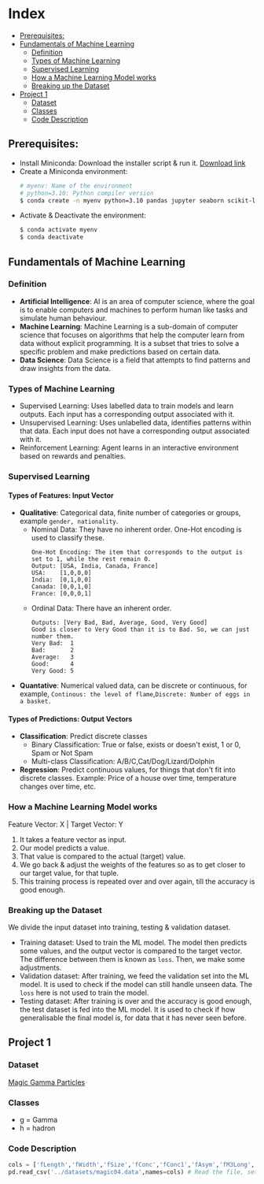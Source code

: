# Index
- [Prerequisites:](#prerequisites)
- [Fundamentals of Machine Learning](#fundamentals-of-machine-learning)
    - [Definition](#definition)
    - [Types of Machine Learning](#types-of-machine-learning)
    - [Supervised Learning](#supervised-learning)
    - [How a Machine Learning Model works](#how-a-machine-learning-model-works)
    - [Breaking up the Dataset](#breaking-up-the-dataset)
- [Project 1](#project-1)
    - [Dataset](#dataset)
    - [Classes](#classes)
    - [Code Description](#code-description)


## Prerequisites:
- Install Miniconda: Download the installer script & run it.
[Download link](https://docs.conda.io/en/latest/miniconda.html)
- Create a Miniconda environment: <br>
    ```bash
    # myenv: Name of the environment
    # python=3.10: Python compiler version
    $ conda create -n myenv python=3.10 pandas jupyter seaborn scikit-learn keras tensorflow
    ```
- Activate & Deactivate the environment:
    ```bash
    $ conda activate myenv
    $ conda deactivate
    ```

## Fundamentals of Machine Learning
### Definition
- **Artificial Intelligence**: AI is an area of computer science, where the goal is to enable computers and machines to perform human like tasks and simulate human behaviour.
- **Machine Learning**: Machine Learning is a sub-domain of computer science that focuses on algorithms that help the computer learn from data without explicit programming. It is a subset that tries to solve a specific problem and make predictions based on certain data.
- **Data Science**: Data Science is a field that attempts to find patterns and draw insights from the data.
### Types of Machine Learning
- Supervised Learning: Uses labelled data to train models and learn outputs. Each input has a corresponding output associated with it.
- Unsupervised Learning: Uses unlabelled data, identifies patterns within that data. Each input does not have a corresponding output associated with it.
- Reinforcement Learning: Agent learns in an interactive environment based on rewards and penalties.

### Supervised Learning
#### Types of Features: Input Vector
- **Qualitative**: Categorical data, finite number of categories or groups, example `gender, nationality`.
    - Nominal Data: They have no inherent order. One-Hot encoding is used to classify these.
        ```
        One-Hot Encoding: The item that corresponds to the output is set to 1, while the rest remain 0.
        Output: [USA, India, Canada, France]
        USA:    [1,0,0,0]
        India:  [0,1,0,0]
        Canada: [0,0,1,0]
        France: [0,0,0,1]
        ```
    - Ordinal Data: There have an inherent order.
        ```
        Outputs: [Very Bad, Bad, Average, Good, Very Good]
        Good is closer to Very Good than it is to Bad. So, we can just number them.
        Very Bad:  1
        Bad:       2
        Average:   3
        Good:      4
        Very Good: 5

        ```
- **Quantative**: Numerical valued data, can be discrete or continuous, for example, `Continous: the level of flame`,`Discrete: Number of eggs in a basket.`

#### Types of Predictions: Output Vectors
- **Classification**: Predict discrete classes
    - Binary Classification: True or false, exists or doesn't exist, 1 or 0, Spam or Not Spam
    - Multi-class Classification: A/B/C,Cat/Dog/Lizard/Dolphin
- **Regression**: Predict continuous values, for things that don't fit into discrete classes. Example: Price of a house over time, temperature changes over time, etc.

### How a Machine Learning Model works
Feature Vector: X | Target Vector: Y
1. It takes a feature vector as input.
2. Our model predicts a value.
3. That value is compared to the actual (target) value.
4. We go back & adjust the weights of the features so as to get closer to our target value, for that tuple.
5. This training process is repeated over and over again, till the accuracy is good enough.

### Breaking up the Dataset
We divide the input dataset into training, testing & validation dataset.
- Training dataset: Used to train the ML model. The model then predicts some values, and the output vector is compared to the target vector. The difference between them is known as `loss`. Then, we make some adjustments.
- Validation dataset: After training, we feed the validation set into the ML model. It is used to check if the model can still handle unseen data. The `loss` here is not used to train the model.
- Testing dataset: After training is over and the accuracy is good enough, the test dataset is fed into the ML model. It is used to check if how generalisable the final model is, for data that it has never seen before.

## Project 1
### Dataset
[Magic Gamma Particles](https://archive.ics.uci.edu/dataset/159/magic+gamma+telescope)

### Classes
- g = Gamma
- h = hadron

### Code Description
```python
cols = ['fLength','fWidth','fSize','fConc','fConc1','fAsym','fM3Long','fM3Trans','fAlpha','fDist','class'] # Columns
pd.read_csv('../datasets/magic04.data',names=cols) # Read the file, set the column headers to `cols`.

```